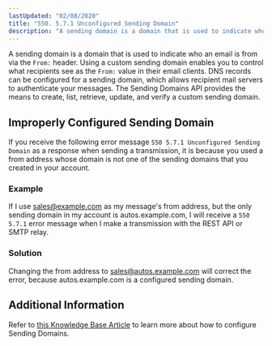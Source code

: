 ```yaml
---
lastUpdated: "02/08/2020"
title: "550. 5.7.1 Unconfigured Sending Domain"
description: "A sending domain is a domain that is used to indicate who an email is from via the From header Using a custom sending domain enables you to control what recipients see as the From value in their email clients DNS records can be configured for a sending domain which..."
---
```


A sending domain is a domain that is used to indicate who an email is from via the `From:` header. Using a custom sending domain enables you to control what recipients see as the `From:` value in their email clients. DNS records can be configured for a sending domain, which allows recipient mail servers to authenticate your messages. The Sending Domains API provides the means to create, list, retrieve, update, and verify a custom sending domain.

## Improperly Configured Sending Domain

If you receive the following error message `550 5.7.1 Unconfigured Sending Domain` as a response when sending a transmission, it is because you used a from address whose domain is not one of the sending domains that you created in your account.

### Example

If I use sales@example.com as my message's from address, but the only sending domain in my account is autos.example.com, I will receive a `550 5.7.1` error message when I make a transmission with the REST API or SMTP relay.

### Solution

Changing the from address to sales@autos.example.com will correct the error, because autos.example.com is a configured sending domain.

## Additional Information

Refer to [this Knowledge Base Article](https://www.sparkpost.com/docs/getting-started/getting-started-sparkpost/#preparing-your-from-address) to learn more about how to configure Sending Domains.
